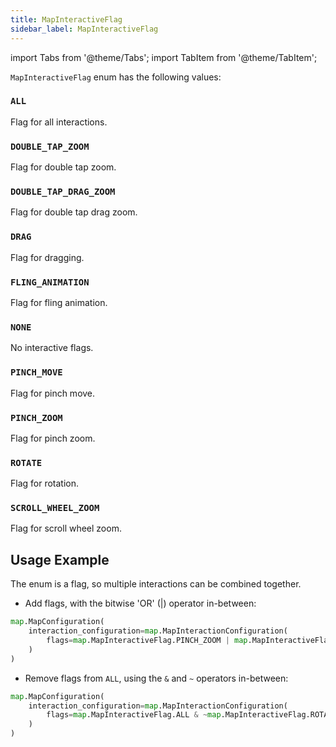 ```yaml
---
title: MapInteractiveFlag
sidebar_label: MapInteractiveFlag
---
```

import Tabs from '@theme/Tabs';
import TabItem from '@theme/TabItem';

`MapInteractiveFlag` enum has the following values:

### `ALL`

Flag for all interactions.

### `DOUBLE_TAP_ZOOM`

Flag for double tap zoom.

### `DOUBLE_TAP_DRAG_ZOOM`

Flag for double tap drag zoom.

### `DRAG`

Flag for dragging.

### `FLING_ANIMATION`

Flag for fling animation.

### `NONE`

No interactive flags.

### `PINCH_MOVE`

Flag for pinch move.

### `PINCH_ZOOM`

Flag for pinch zoom.

### `ROTATE`

Flag for rotation.

### `SCROLL_WHEEL_ZOOM`

Flag for scroll wheel zoom.

## Usage Example

The enum is a flag, so multiple interactions can be combined together.

* Add flags, with the bitwise 'OR' (|) operator in-between:

```python
map.MapConfiguration(
    interaction_configuration=map.MapInteractionConfiguration(
        flags=map.MapInteractiveFlag.PINCH_ZOOM | map.MapInteractiveFlag.ROTATE
    )
)
```

* Remove flags from `ALL`, using the `&` and `~` operators in-between:

```python
map.MapConfiguration(
    interaction_configuration=map.MapInteractionConfiguration(
        flags=map.MapInteractiveFlag.ALL & ~map.MapInteractiveFlag.ROTATE
    )
)
```